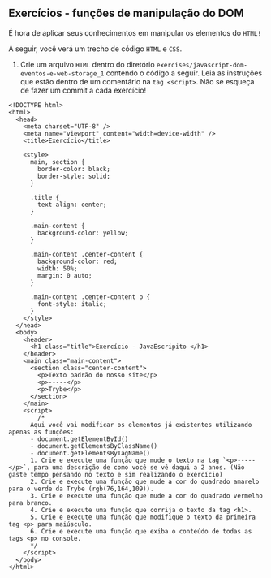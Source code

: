 ## Exercícios - funções de manipulação do DOM

É hora de aplicar seus conhecimentos em manipular os elementos do ```HTML!```

A seguir, você verá um trecho de código ```HTML``` e ```CSS```.

1. Crie um arquivo ```HTML``` dentro do diretório ```exercises/javascript-dom-eventos-e-web-storage_1``` contendo o código a seguir.
Leia as instruções que estão dentro de um comentário na ```tag <script>```.
Não se esqueça de fazer um commit a cada exercício!

```
<!DOCTYPE html>
<html>
  <head>
    <meta charset="UTF-8" />
    <meta name="viewport" content="width=device-width" />
    <title>Exercício</title>
    
    <style>
      main, section {
        border-color: black;
        border-style: solid;
      }

      .title {
        text-align: center;
      }

      .main-content {
        background-color: yellow;
      }

      .main-content .center-content {
        background-color: red;
        width: 50%;
        margin: 0 auto;
      }

      .main-content .center-content p {
        font-style: italic;
      }
    </style>
  </head>
  <body>
    <header> 
      <h1 class="title">Exercício - JavaEscripito </h1>
    </header>    
    <main class="main-content">
      <section class="center-content">
        <p>Texto padrão do nosso site</p>
        <p>-----</p>
        <p>Trybe</p>
      </section>
    </main>
    <script>
        /*
      Aqui você vai modificar os elementos já existentes utilizando apenas as funções:
      - document.getElementById()
      - document.getElementsByClassName()
      - document.getElementsByTagName()
      1. Crie e execute uma função que mude o texto na tag `<p>-----</p>`, para uma descrição de como você se vê daqui a 2 anos. (Não gaste tempo pensando no texto e sim realizando o exercício)
      2. Crie e execute uma função que mude a cor do quadrado amarelo para o verde da Trybe (rgb(76,164,109)).
      3. Crie e execute uma função que mude a cor do quadrado vermelho para branco.
      4. Crie e execute uma função que corrija o texto da tag <h1>.
      5. Crie e execute uma função que modifique o texto da primeira tag <p> para maiúsculo.
      6. Crie e execute uma função que exiba o conteúdo de todas as tags <p> no console.
      */
    </script>
  </body>
</html>
```

